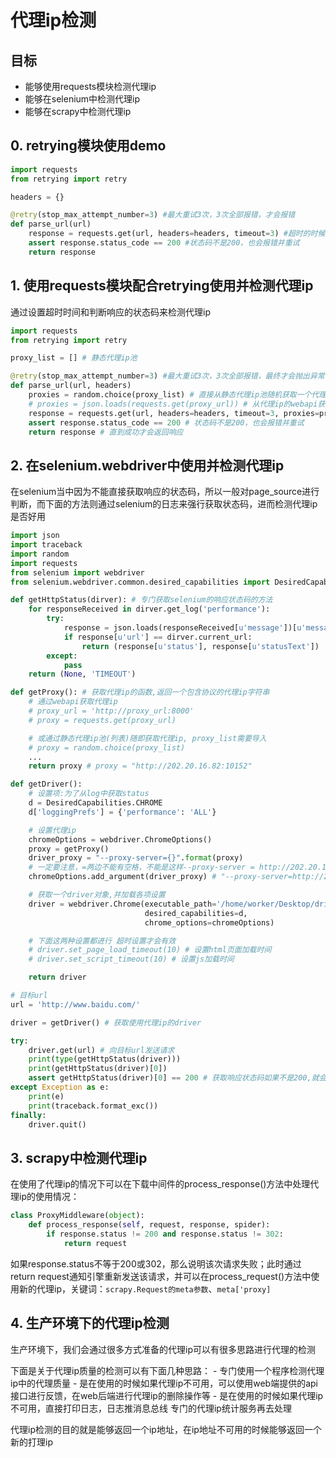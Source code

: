 # 代理ip检测

## 目标
* 能够使用requests模块检测代理ip
* 能够在selenium中检测代理ip
* 能够在scrapy中检测代理ip

## 0. retrying模块使用demo

```python
import requests
from retrying import retry

headers = {}

@retry(stop_max_attempt_number=3) #最大重试3次，3次全部报错，才会报错
def parse_url(url)
    response = requests.get(url, headers=headers, timeout=3) #超时的时候会报错并重试
    assert response.status_code == 200 #状态码不是200，也会报错并重试
    return response
```

## 1. 使用requests模块配合retrying使用并检测代理ip
通过设置超时时间和判断响应的状态码来检测代理ip
```python
import requests
from retrying import retry

proxy_list = [] # 静态代理ip池

@retry(stop_max_attempt_number=3) #最大重试3次，3次全部报错，最终才会抛出异常
def parse_url(url, headers)
    proxies = random.choice(proxy_list) # 直接从静态代理ip池随机获取一个代理ip
    # proxies = json.loads(requests.get(proxy_url)) # 从代理ip的webapi获取一个代理ip的json字符串
    response = requests.get(url, headers=headers, timeout=3, proxies=proxies) # 向目标url发送请求，超时的时候会报错并重试
    assert response.status_code == 200 # 状态码不是200，也会报错并重试
    return response # 直到成功才会返回响应
```

## 2. 在selenium.webdriver中使用并检测代理ip
在selenium当中因为不能直接获取响应的状态码，所以一般对page_source进行判断，而下面的方法则通过selenium的日志来强行获取状态码，进而检测代理ip是否好用
```python
import json
import traceback
import random
import requests
from selenium import webdriver
from selenium.webdriver.common.desired_capabilities import DesiredCapabilities

def getHttpStatus(dirver): # 专门获取selenium的响应状态码的方法
    for responseReceived in dirver.get_log('performance'):
        try:
            response = json.loads(responseReceived[u'message'])[u'message'][u'params'][u'response']
            if response[u'url'] == dirver.current_url:
                return (response[u'status'], response[u'statusText'])
        except:
            pass
    return (None, 'TIMEOUT')

def getProxy(): # 获取代理ip的函数,返回一个包含协议的代理ip字符串
    # 通过webapi获取代理ip
    # proxy_url = 'http://proxy_url:8000'
    # proxy = requests.get(proxy_url)

    # 或通过静态代理ip池(列表)随即获取代理ip, proxy_list需要导入
    # proxy = random.choice(proxy_list)
    ...
    return proxy # proxy = "http://202.20.16.82:10152"

def getDriver():
    # 设置项:为了从log中获取status
    d = DesiredCapabilities.CHROME
    d['loggingPrefs'] = {'performance': 'ALL'}

    # 设置代理ip
    chromeOptions = webdriver.ChromeOptions()
    proxy = getProxy()
    driver_proxy = "--proxy-server={}".format(proxy)
    # 一定要注意，=两边不能有空格，不能是这样--proxy-server = http://202.20.16.82:10152
    chromeOptions.add_argument(driver_proxy) # "--proxy-server=http://202.20.16.82:10152"

    # 获取一个driver对象,并加载各项设置
    driver = webdriver.Chrome(executable_path='/home/worker/Desktop/driver/chromedriver',
                              desired_capabilities=d,
                              chrome_options=chromeOptions)

    # 下面这两种设置都进行 超时设置才会有效
    # driver.set_page_load_timeout(10) # 设置html页面加载时间
    # driver.set_script_timeout(10) # 设置js加载时间

    return driver

# 目标url
url = 'http://www.baidu.com/'

driver = getDriver() # 获取使用代理ip的driver

try:
    driver.get(url) # 向目标url发送请求
    print(type(getHttpStatus(driver)))
    print(getHttpStatus(driver)[0])
    assert getHttpStatus(driver)[0] == 200 # 获取响应状态码如果不是200,就会抛出异常
except Exception as e:
    print(e)
    print(traceback.format_exc())
finally:
    driver.quit()
```

## 3. scrapy中检测代理ip
在使用了代理ip的情况下可以在下载中间件的process_response()方法中处理代理ip的使用情况：
  ```python
  class ProxyMiddleware(object):
      def process_response(self, request, response, spider):
          if response.status != 200 and response.status != 302:
              return request
  ```
  如果response.status不等于200或302，那么说明该次请求失败；此时通过return request通知引擎重新发送该请求，并可以在process_request()方法中使用新的代理ip，关键词：`scrapy.Request的meta参数`、`meta['proxy]`


## 4. 生产环境下的代理ip检测
生产环境下，我们会通过很多方式准备的代理ip可以有很多思路进行代理的检测

下面是关于代理ip质量的检测可以有下面几种思路：
    - 专门使用一个程序检测代理ip中的代理质量
    - 是在使用的时候如果代理ip不可用，可以使用web端提供的api接口进行反馈，在web后端进行代理ip的删除操作等
    - 是在使用的时候如果代理ip不可用，直接打印日志，日志推消息总线 专门的代理ip统计服务再去处理

代理ip检测的目的就是能够返回一个ip地址，在ip地址不可用的时候能够返回一个新的打理ip

